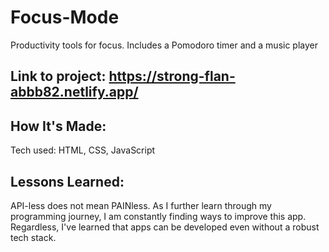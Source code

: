 # Focus-Mode
Productivity tools for focus. Includes a Pomodoro timer and a music player

## Link to project: https://strong-flan-abbb82.netlify.app/

## How It's Made:
Tech used: HTML, CSS, JavaScript

## Lessons Learned:
API-less does not mean PAINless. As I further learn through my programming journey, I am constantly finding ways to improve this app.  Regardless, I've learned that apps can be developed even without a robust tech stack.
